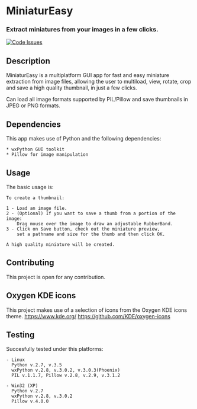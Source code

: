 # MiniaturEasy
### Extract miniatures from your images in a few clicks.

[![Code Issues](https://www.quantifiedcode.com/api/v1/project/a55e32706c144305b03b966d3594bd29/badge.svg)](https://www.quantifiedcode.com/app/project/a55e32706c144305b03b966d3594bd29)

Description
-----------

MiniaturEasy is a multiplatform GUI app for fast and easy miniature extraction from image files,
allowing the user to multiload, view, rotate, crop and save a high quality thumbnail, in just a few clicks.

Can load all image formats supported by PIL/Pillow and save thumbnails in JPEG or PNG formats.

Dependencies
------------

This app makes use of Python and the following dependencies:

    * wxPython GUI toolkit
    * Pillow for image manipulation

Usage
-----

The basic usage is:

    To create a thumbnail:
    
    1 - Load an image file.
    2 - (Optional) If you want to save a thumb from a portion of the image:
        Drag mouse over the image to draw an adjustable RubberBand.
    3 - Click on Save button, check out the miniature preview,
        set a pathname and size for the thumb and then click OK.
        
    A high quality miniature will be created.


Contributing
------------

This project is open for any contribution.

Oxygen KDE icons
------------

This project makes use of a selection of icons from the Oxygen KDE icons theme.
    https://www.kde.org/
    https://github.com/KDE/oxygen-icons

Testing
-------

Succesfully tested under this platforms:
    
    - Linux
      Python v.2.7, v.3.5
      wxPython v.2.8, v.3.0.2, v.3.0.3(Phoenix)
      PIL v.1.1.7, Pillow v.2.8, v.2.9, v.3.1.2
      
    - Win32 (XP)
      Python v.2.7
      wxPython v.2.8, v.3.0.2
      Pillow v.4.0.0
